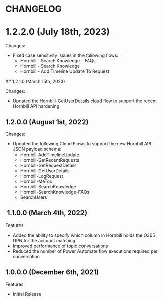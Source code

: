 # CHANGELOG

# 1.2.2.0 (July 18th, 2023)

Changes:

- Fixed case sensitivity issues in the following flows:
  - Hornbill - Search Knowledge - FAQs
  - Hornbill - Search Knowledge
  - Hornbill - Add Timeline Update To Request

## 1.2.1.0 (March 15th, 2023)

Changes:

- Updated the Hornbill-GetUserDetails cloud flow to support the recent Hornbill API hardening
## 1.2.0.0 (August 1st, 2022)

Changes:

- Updated the following Cloud Flows to support the new Hornbill API JSON payload schema:
    - Hornbill-AddTimelineUpdate
    - Hornbill-GetRecentRequests
    - Hornbill-GetRequestDetails
    - Hornbill-GetUserDetails
    - Hornbill-LogRequest
    - Hornbill-MeToo
    - Hornbill-SearchKnowledge
    - Hornbill-SearchKnowledge-FAQs
    - SearchUsers

##  1.1.0.0 (March 4th, 2022)

Features:

- Added the ability to specify which column in Hornbill holds the O365 UPN for the account matching
- Improved performance of topic conversations
- Reduced the number of Power Automate flow executions required per conversation

## 1.0.0.0 (December 6th, 2021)

Features:

- Initial Release
